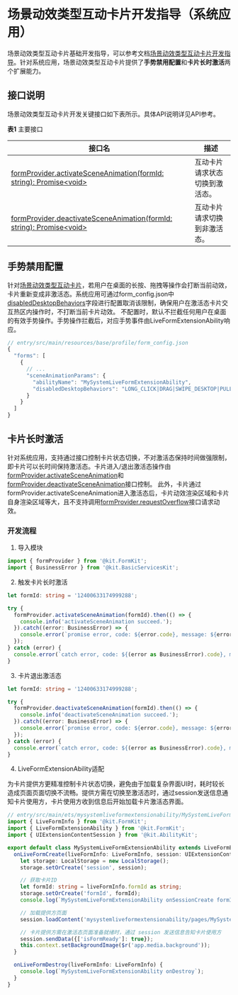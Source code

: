 # 场景动效类型互动卡片开发指导（系统应用）

场景动效类型互动卡片基础开发指导，可以参考文档[场景动效类型互动卡片开发指导](arkts-ui-liveform-sceneanimation-development.md)。针对系统应用，场景动效类型互动卡片提供了**手势禁用配置**和**卡片长时激活**两个扩展能力。

## 接口说明

场景动效类型互动卡片开发关键接口如下表所示。具体API说明详见API参考。

**表1** 主要接口

| 接口名                                                                                                                                                                       | 描述                                                                                                                  |
|---------------------------------------------------------------------------------------------------------------------------------------------------------------------------|---------------------------------------------------------------------------------------------------------------------|
| [formProvider.activateSceneAnimation(formId: string): Promise&lt;void&gt;](../reference/apis-form-kit/js-apis-app-form-formProvider-sys.md#activatesceneanimation20)     | 互动卡片请求状态切换到激活态。 |
| [formProvider.deactivateSceneAnimation(formId: string): Promise&lt;void&gt;](../reference/apis-form-kit/js-apis-app-form-formProvider-sys.md#deactivatesceneanimation20) | 互动卡片请求切换到非激活态。 |


## 手势禁用配置
针对[场景动效类型互动卡片](arkts-ui-liveform-sceneanimation-overview.md)，若用户在桌面的长按、拖拽等操作会打断当前动效，卡片重新变成非激活态。系统应用可通过form_config.json中[disabledDesktopBehaviors](arkts-ui-widget-configuration.md#sceneanimationparams标签)字段进行配置取消该限制，确保用户在激活态卡片交互热区内操作时，不打断当前卡片动效。
不配置时，默认不拦截任何用户在桌面的有效手势操作。手势操作拦截后，对应手势事件由LiveFormExtensionAbility响应。

```ts
// entry/src/main/resources/base/profile/form_config.json
{
  "forms": [
    {
      // ...
      "sceneAnimationParams": {
        "abilityName": "MySystemLiveFormExtensionAbility",
        "disabledDesktopBehaviors": "LONG_CLICK|DRAG|SWIPE_DESKTOP|PULL_DOWN_SEARCH"
      }
    }
  ]
}
```

## 卡片长时激活

针对系统应用，支持通过接口控制卡片状态切换，不对激活态保持时间做强限制，即卡片可以长时间保持激活态。卡片进入/退出激活态操作由[formProvider.activateSceneAnimation](../reference/apis-form-kit/js-apis-app-form-formProvider-sys.md#activatesceneanimation20)和[formProvider.deactivateSceneAnimation](../reference/apis-form-kit/js-apis-app-form-formProvider-sys.md#deactivatesceneanimation20)接口控制。
此外，卡片通过formProvider.activateSceneAnimation进入激活态后，卡片动效渲染区域和卡片自身渲染区域等大，且不支持调用[formProvider.requestOverflow](../reference/apis-form-kit/js-apis-app-form-formProvider.md#formproviderrequestoverflow20)接口请求动效。

### 开发流程

1. 导入模块

```ts
import { formProvider } from '@kit.FormKit';
import { BusinessError } from '@kit.BasicServicesKit';
```

2. 触发卡片长时激活

```ts
let formId: string = '12400633174999288';

try {
  formProvider.activateSceneAnimation(formId).then(() => {
    console.info('activateSceneAnimation succeed.');
  }).catch((error: BusinessError) => {
    console.error(`promise error, code: ${error.code}, message: ${error.message})`);
  });
} catch (error) {
  console.error(`catch error, code: ${(error as BusinessError).code}, message: ${(error as BusinessError).message})`);
}
```

3. 卡片退出激活态

```ts
let formId: string = '12400633174999288';

try {
  formProvider.deactivateSceneAnimation(formId).then(() => {
    console.info('deactivateSceneAnimation succeed.');
  }).catch((error: BusinessError) => {
    console.error(`promise error, code: ${error.code}, message: ${error.message})`);
  });
} catch (error) {
  console.error(`catch error, code: ${(error as BusinessError).code}, message: ${(error as BusinessError).message})`);
}
```

4. LiveFormExtensionAbility适配

为卡片提供方更精准控制卡片状态切换，避免由于加载复杂界面UI时，耗时较长造成页面页面切换不流畅。提供方需在切换至激活态时，通过session发送信息通知卡片使用方，卡片使用方收到信息后开始加载卡片激活态界面。

```ts
// entry/src/main/ets/mysystemliveformextensionability/MySystemLiveFormExtensionAbility.ets
import { LiveFormInfo } from '@kit.FormKit';
import { LiveFormExtensionAbility } from '@kit.FormKit';
import { UIExtensionContentSession } from '@kit.AbilityKit';

export default class MySystemLiveFormExtensionAbility extends LiveFormExtensionAbility {
  onLiveFormCreate(liveFormInfo: LiveFormInfo, session: UIExtensionContentSession) {
    let storage: LocalStorage = new LocalStorage();
    storage.setOrCreate('session', session);

    // 获取卡片ID
    let formId: string = liveFormInfo.formId as string;
    storage.setOrCreate('formId', formId);
    console.log(`MySystemLiveFormExtensionAbility onSessionCreate formId: ${formId}`);

    // 加载提供方页面
    session.loadContent('mysystemliveformextensionability/pages/MySystemLiveFormPage', storage);

    // 卡片提供方需在激活态页面准备就绪时，通过 session 发送信息告知卡片使用方
    session.sendData({['isFormReady']: true});
    this.context.setBackgroundImage($r('app.media.background'));
  }

  onLiveFormDestroy(liveFormInfo: LiveFormInfo) {
    console.log(`MySystemLiveFormExtensionAbility onDestroy`);
  }
}
```